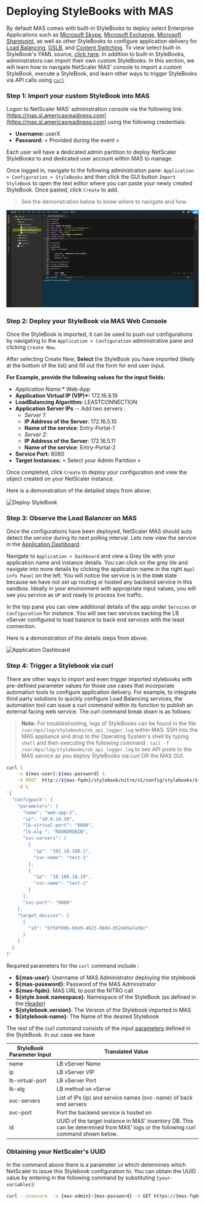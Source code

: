 # Deploying StyleBooks with MAS

By default MAS comes with built-in StyleBooks to deploy select Enterprise Applications such as [Microsoft Skype](https://www.citrix.com/content/dam/citrix/en_us/documents/products-solutions/deploying-skype-for-business-server-2015-with-netscaler.pdf), [Microsoft Exchange](https://www.citrix.com/content/dam/citrix/en_us/documents/guide/deploying-netscaler-with-microsoft-exchange-2016.pdf), [Microsoft Sharepoint](https://www.citrix.com/content/dam/citrix/en_us/documents/guide/deploying-microsoft-sharepoint-2016-with-netscaler.pdf), as well as other StyleBooks to configure application delivery for [Load Balancing](http://docs.citrix.com/en-us/storefront/3/integrate-with-netscaler-and-netscaler-gateway/load-balancing-with-netscaler.html), [GSLB](https://support.citrix.com/article/CTX110348), and [Content Switching](https://docs.citrix.com/en-us/netscaler/11/traffic-management/content-switching.html). To view select built-in StyleBook's YAML source, [click here](../code/Built-in/). In addition to built-in StyleBooks, administrators can import their own custom StyleBooks. In this section, we will learn how to navigate NetScaler MAS' console to import a custom StyleBook, execute a StyleBook, and learn other ways to trigger StyleBooks via API calls using [`curl`](https://curl.haxx.se/)

### Step 1: Import your custom StyleBook into MAS

Logon to NetScaler MAS' administration console via the following link: [https://mas.sl.americasreadiness.com](https://mas.sl.americasreadiness.com) using the following credentials: 

* **Username:** userX
* **Password:** < Provided during the event > 

Each user will have a dedicated admin partition to deploy NetScaler StyleBooks to and dedicated user account within MAS to manage. 

Once logged in, navigate to the following administration pane: `Application > Configuration > StyleBooks` and then click the GUI button `Import StyleBook` to open the text editor where you can paste your newly created StyleBook. Once pasted, click `Create` to add. 

>See the demonstration below to know where to navigate and how. 

![Import StyleBooks](./images/import-stylebook.gif)

### Step 2: Deploy your StyleBook via MAS Web Console

Once the StyleBook is imported, it can be used to push out configurations by navigating to the `Application > Configuration` administrative pane and clicking `Create New`.

After selecting Create New, **Select** the StyleBook you have imported (likely at the bottom of the list) and fill out the form for end user input. 

**For Example, provide the following values for the input fields:**

  * **Application Name*:** Web-App
  * **Application Virtual IP (VIP)*:** 172.16.9.19
  * **LoadBalancing Algorithm:** LEASTCONNECTION
  * **Application Server IPs** -- Add two servers : 
	* *Server 1:* 
	* **IP Address of the Server**: 172.16.5.10
	* **Name of the service**: Entry-Portal-1
	* *Server 2:*
	* **IP Address of the Server**: 172.16.5.11
	* **Name of the service**: Entry-Portal-2
  * **Service Port:** 8080
  * **Target Instances:** < Select your Admin Partition >
 
Once completed, click `Create` to deploy your configuration and view the object created on your NetScaler instance. 

Here is a demonstration of the detailed steps from above: 

![Deploy StyleBook](./images/deploy-stylebook.gif)

### Step 3: Observe the Load Balancer on MAS

Once the configurations have been deployed, NetScaler MAS should auto detect the service during its next polling interval. Lets now view the service in the [Application Dashboard](http://docs.citrix.com/en-us/netscaler-mas/12/application-analytics-and-management.html). 

Navigate to `Application > Dashboard` and view a Grey tile with your application name and instance details. You can click on the grey tile and navigate into more details by clicking the application name in the right `Appl info Panel` on the left. You will notice the service is in the `DOWN` state because we have not set up routing or hosted any backend service in this sandbox. Ideally in your environment with appropriate input values, you will see you service as `UP` and ready to process live traffic. 

In the top pane you can view additional details of the app under `Services` or `Configuration` for instance. You will see two services backing the LB vServer configured to load balance to back end services with the least connection. 

Here is a demonstration of the details steps from above: 

![Application Dashboard](./images/application-dashboard.gif)

### Step 4: Trigger a Stylebook via curl

There are other ways to import and even trigger imported stylebooks with pre-defined parameter values for those use cases that incorporate automation tools to configure application delivery. For example, to integrate third party solutions to quickly configure Load Balancing services, the automation tool can issue a curl command within its function to publish an external facing web service. The curl command break down is as follows: 

>**Note:** For troubleshooting, logs of StyleBooks can be found in the file `/var/mps/log/stylebooks/sb_api_logger.log` within MAS. SSH into the MAS appliance and drop to the Operating System's shell by typing `shell` and then executing the following command : `tail -f /var/mps/log/stylebooks/sb_api_logger.log` to see API posts to the MAS service as you deploy StyleBooks via curl OR the MAS GUI. 

```bash
curl \
	-u ${mas-user}:${mas-password} \
	-X￼POST  http://${mas-fqdn}/stylebook/nitro/v1/config/stylebooks/${style.book.namespace}/${stylebook.version}/${stylebook-name}/configpacks \
	-d \
'{
  "configpack": {
    "parameters": {
      "name": "web-app-2",
      "ip": "10.0.18.50",
      "lb-virtual-port": "8080",
      "lb-alg ": "ROUNDROBIN",
      "svc-servers": [
        {
          "ip": "192.18.188.1",
          "svc-name": "test-1"
        },
        {
          "ip": "18.188.18.10",
          "svc-name": "test-2"
        }
      ],
      "svc-port": "8080"
    },
    "target_devices": [
      {
        "id": "bf59f09b-69e9-4623-8604-052d49a7a38c"
      }
    ]
  }
}'
```

Required parameters for the `curl` command include :

* **${mas-user}**: Username of MAS Administrator deploying the stylebook
* **${mas-password}**: Password of the MAS Administrator 
* **${mas-fqdn}**: MAS URL to post the NITRO call
* **${style.book.namespace}**: Namespace of the StyleBook (as defined in the [Header](../))
* **${stylebook.version}**: The Version of the Stylebook imported in MAS
* **${stylebook-name}**: The Name of the desired Stylebook

The rest of the curl command consists of the input [parameters](../) defined in the StyleBook. In our case we have 

StyleBook Parameter Input | Translated Value
--- | ---
name | LB vServer Name
ip  | LB vServer VIP
lb-virtual-port | LB vServer Port
lb-alg | LB method on vServe
svc-servers | List of IPs (ip) and service names (svc-name) of back end servers
svc-port | Port the backend service is hosted on
id | UUID of the target instance in MAS' inventory DB. This can be determined from MAS' logs or the following curl command shown below. 

### Obtaining your NetScaler's UUID

In the command above there is a parameter `id` which determines which NetScaler to issue this Stylebook configuration to. You can obtain the UUID value by entering in the following command by substituting `{your-variables}`: 

```bash
curl --insecure  -u {mas-admin}:{mas-password} -X GET https://{mas-fqdn-or-ip}/nitro/v1/config/ns?filter=display_name:{target-NSIP} | python -m json.tool | sed -n 's/^[[:space:]]*"id"[[:space:]]*:[[:space:]]*//p'   
```
